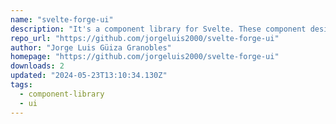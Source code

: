 ```yaml
---
name: "svelte-forge-ui"
description: "It's a component library for Svelte. These component designs are lightweight and flexible."
repo_url: "https://github.com/jorgeluis2000/svelte-forge-ui"
author: "Jorge Luis Güiza Granobles"
homepage: "https://github.com/jorgeluis2000/svelte-forge-ui"
downloads: 2
updated: "2024-05-23T13:10:34.130Z"
tags: 
  - component-library
  - ui
---
```

